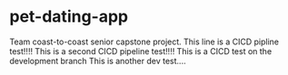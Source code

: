 # pet-dating-app
Team coast-to-coast senior capstone project.
This line is a CICD pipline test!!!!
This is a second CICD pipeline test!!!!
This is a CICD test on the development branch
This is another dev test....

